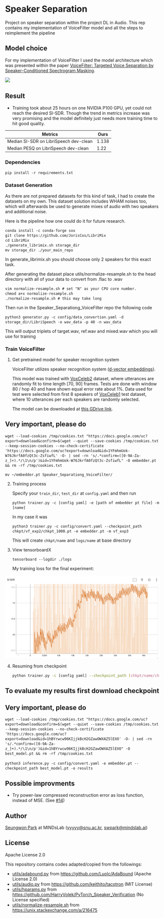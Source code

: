 # Speaker Separation
Project on speaker separation within the project DL in Audio. This rep contains my implementation of VoiceFilter model and all the steps to reimplement the pipeline
## Model choice

For my implementation of VoiceFilter I used the model architecture which was presented within the paper [VoiceFilter: Targeted Voice Separation by Speaker-Conditioned Spectrogram Masking](https://arxiv.org/abs/1810.04826).


![](./assets/voicefilter.png)


## Result

- Training took about 25 hours on one NVIDIA P100 GPU, yet could not reach the desired SI-SDR. Though the trend in metrics increase was very promising and the model definitely just needs more training time to hit good quality.

| Metrics             | Ours |
| ---------------------- | ----- |
| Median SI-SDR on LibriSpeech dev-clean     | 1.138 |
| Median PESQ on LibriSpeech dev-clean     |  1.22 |

### Dependencies

```
pip install -r requirements.txt
```

### Dataset Generation

As there are not prepared datasets for this kind of task, I had to create the datasets on my own. This dataset solution includes WHAM noises too, which will afterwards be used to generate mixes of audio with two speakers and additional noise.

Here is the pipeline how one could do it for future research.

```
conda install -c conda-forge sox
git clone https://github.com/JorisCos/LibriMix
cd LibriMix 
./generate_librimix.sh storage_dir
mv storage_dir ./your_main_repo
```
In generate_librimix.sh you should choose only 2 speakers for this exact task. 

After generating the dataset place utils/normalize-resample.sh to the head directory with all of your data to convert from .flac to .wav

```
vim normalize-resample.sh # set "N" as your CPU core number.
chmod a+x normalize-resample.sh
./normalize-resample.sh # this may take long
```

Then run in the Speaker_Separationg_VoiceFilter repo the following code

```
python3 generator.py -c config/data_convertion.yaml -d storage_dir/LibriSpeech -o wav_data -p 40 -n wav_data
```
This will output triplets of target.wav, ref.wav and mixed.wav which you will use for training


### Train VoiceFilter


1. Get pretrained model for speaker recognition system

    VoiceFilter utilizes speaker recognition system ([d-vector embeddings](https://google.github.io/speaker-id/publications/GE2E/)).

    This model was trained with [VoxCeleb2](http://www.robots.ox.ac.uk/~vgg/data/voxceleb/vox2.html) dataset,
    where utterances are randomly fit to time length [70, 90] frames.
    Tests are done with window 80 / hop 40 and have shown equal error rate about 1%.
    Data used for test were selected from first 8 speakers of [VoxCeleb1](http://www.robots.ox.ac.uk/~vgg/data/voxceleb/vox1.html) test dataset, where 10 utterances per each speakers are randomly selected.

    The model can be downloaded at [this GDrive link](https://drive.google.com/file/d/1YFmhmUok-W76JkrfA0fzQt3c-ZsfiwfL/view?usp=sharing).

## Very important, please do

```
wget --load-cookies /tmp/cookies.txt "https://docs.google.com/uc?export=download&confirm=$(wget --quiet --save-cookies /tmp/cookies.txt --keep-session-cookies --no-check-certificate 'https://docs.google.com/uc?export=download&id=1YFmhmUok-W76JkrfA0fzQt3c-ZsfiwfL' -O- | sed -rn 's/.*confirm=([0-9A-Za-z_]+).*/\1\n/p')&id=1YFmhmUok-W76JkrfA0fzQt3c-ZsfiwfL" -O embedder.pt && rm -rf /tmp/cookies.txt
```
```
mv ~/embedder.pt Speaker_Separationg_VoiceFilter/
```

2. Training process

     Specify your `train_dir`, `test_dir` at `config.yaml` and then run
    ```
    python trainer.py -c [config yaml] -e [path of embedder pt file] -m [name]
    ```

    In my case it was
    ```
    python3 trainer.py -c config/convert.yaml --checkpoint_path chkpt/vf_exp2/chkpt_1000.pt -e embedder.pt -m vf_exp3
    ```
    This will create `chkpt/name` and `logs/name` at base directory

3. View tensorboardX

    ```
    tensorboard --logdir ./logs
    ```
    
    My training loss for the final experiment:


![](./assets/sisya-loss.png)


4. Resuming from checkpoint

    ```bash
    python trainer.py -c [config yaml] --checkpoint_path [chkpt/name/chkpt_{step}.pt] -e [path of embedder pt file] -m name
    ```



## To evaluate my results first download checkpoint

## Very important, please do

```
wget --load-cookies /tmp/cookies.txt "https://docs.google.com/uc?export=download&confirm=$(wget --quiet --save-cookies /tmp/cookies.txt --keep-session-cookies --no-check-certificate 'https://docs.google.com/uc?export=download&id=1hBYrwcw96KIjjkBcH2GZawOWXAZ5lEXO' -O- | sed -rn 's/.*confirm=([0-9A-Za-z_]+).*/\1\n/p')&id=1hBYrwcw96KIjjkBcH2GZawOWXAZ5lEXO" -O best_model.pt && rm -rf /tmp/cookies.txt

python3 inference.py -c config/convert.yaml -e embedder.pt --checkpoint_path best_model.pt -o results
```



## Possible improvments

- Try power-law compressed reconstruction error as loss function, instead of MSE. (See [#14](https://github.com/mindslab-ai/voicefilter/issues/14))

## Author

[Seungwon Park](http://swpark.me) at MINDsLab (yyyyy@snu.ac.kr, swpark@mindslab.ai)

## License

Apache License 2.0

This repository contains codes adapted/copied from the followings:
- [utils/adabound.py](./utils/adabound.py) from https://github.com/Luolc/AdaBound (Apache License 2.0)
- [utils/audio.py](./utils/audio.py) from https://github.com/keithito/tacotron (MIT License)
- [utils/hparams.py](./utils/hparams.py) from https://github.com/HarryVolek/PyTorch_Speaker_Verification (No License specified)
- [utils/normalize-resample.sh](./utils/normalize-resample.sh.) from https://unix.stackexchange.com/a/216475
